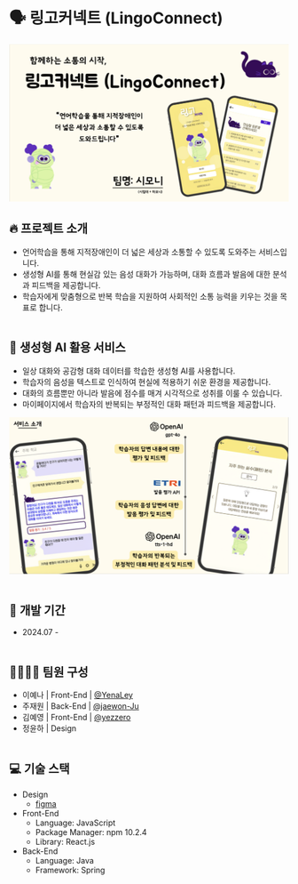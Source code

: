# 🗣️ 링고커넥트 (LingoConnect)
![링고커넥트1](./images/img1.png)

## 🔥 프로젝트 소개
- 언어학습을 통해 지적장애인이 더 넓은 세상과 소통할 수 있도록 도와주는 서비스입니다.
- 생성형 AI를 통해 현실감 있는 음성 대화가 가능하며, 대화 흐름과 발음에 대한 분석과 피드백을 제공합니다.
- 학습자에게 맞춤형으로 반복 학습을 지원하여 사회적인 소통 능력을 키우는 것을 목표로 합니다.
<br></br>
## 🌟 생성형 AI 활용 서비스
- 일상 대화와 공감형 대화 데이터를 학습한 생성형 AI를 사용합니다.
- 학습자의 음성을 텍스트로 인식하여 현실에 적용하기 쉬운 환경을 제공합니다.
- 대화의 흐름뿐만 아니라 발음에 점수를 매겨 시각적으로 성취를 이룰 수 있습니다.
- 마이페이지에서 학습자의 반복되는 부정적인 대화 패턴과 피드백을 제공합니다.

![링고커넥트2](./images/img2.png)
<br></br>
## 🚀 개발 기간
- 2024.07 - 
<br></br>
## 👨‍👩‍👧‍👦 팀원 구성
- 이예나 | Front-End | [@YenaLey](https://github.com/YenaLey)
- 주재원 | Back-End | [@jaewon-Ju](https://github.com/jaewon-ju)
- 김예영 | Front-End | [@yezzero](https://github.com/yezzero)
- 정윤하 | Design
<br></br>
## 💻 기술 스택
- Design
  - <a href="https://www.figma.com/design/gqZCozFYBEP1Yu1ThoLvMm/%EC%83%88%EC%8B%B9%ED%95%B4%EC%BB%A4%ED%86%A4?node-id=0-1&t=rPEXG1J575Ev7A3j-1">figma</a>
- Front-End
  - Language: JavaScript
  - Package Manager: npm 10.2.4
  - Library: React.js
- Back-End
  - Language: Java
  - Framework: Spring
